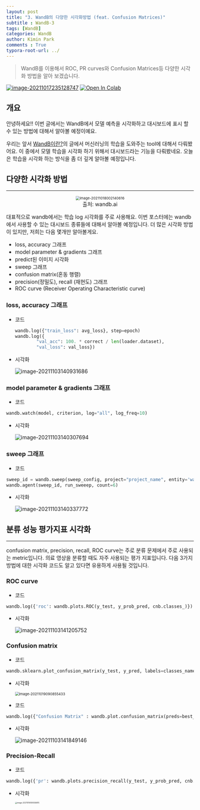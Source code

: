 ```yaml
---
layout: post
title: "3. WandB의 다양한 시각화방법 (feat. Confusion Matrices)"
subtitle : WandB-3
tags: [WandB]
categories: WandB
author: Kimin Park
comments : True
typora-root-url: ../
---
```


> WandB를 이용해서 ROC, PR curves와 Confusion Matrices등 다양한 시각화 방법을 알아 보겠습니다. 

 [![image-20211017235128747](/assets/github.svg)](https://github.com/PEBpung/WandB-Tutorial/blob/master/3.metric/wandb_log_roc_pr_cm.ipynb)   [![Open In Colab](https://colab.research.google.com/assets/colab-badge.svg)](https://colab.research.google.com/github/PEBpung/WandB-Tutorial/blob/master/3.metric/wandb_log_roc_pr_cm.ipynb)

## 개요 

안녕하세요!! 이번 글에서는 WandB에서 모델 예측을 시각화하고 대시보드에 표시 할 수 있는 방법에 대해서 알아볼 예정이예요. 

우리는 앞서 [WandB이란?](https://pebpung.github.io/wandb/2021/10/06/WandB-1.html)의 글에서 머신러닝의 학습을 도와주는 tool에 대해서 다뤄봤어요. 이 중에서 모델 학습을 시각화 하기 위해서 대시보드라는 기능을 다뤄봤네요. 오늘은 학습을 시각화 하는 방식을 좀 더 깊게 알아볼 예정입니다.



## 다양한 시각화 방법

---



<figure>
    <center><img src="/assets/image-20211018002140616.png" alt="image-20211018002140616" style="zoom:67%;" /></center>
    <center><figcaption>출처: wandb.ai </figcaption></center>
</figure>


대표적으로 wandb에서는 학습 log 시각화를 주로 사용해요. 이번 포스터에는 wandb에서 사용할 수 있는 대시보드 종류들에 대해서 알아볼 예정입니다. 더 많은 시각화 방법이 있지만, 저희는 다음 몇개만 알아볼게요.

- loss, accuracy 그래프
- model parameter & gradients 그래프
- predict된 이미지 시각화
- sweep 그래프
- confusion matrix(혼동 행렬)
- precision(정밀도), recall (재현도) 그래프
- ROC curve (Receiver Operating Characteristic curve)



### loss, accuracy 그래프

- 코드

  ```python
  wandb.log({"train_loss": avg_loss}, step=epoch)  
  wandb.log({
          "val_acc": 100. * correct / len(loader.dataset),
          "val_loss": val_loss})
  ```

  

- 시각화

  ![image-20211103140931686](/assets/image-20211103140931686.png)

### model parameter & gradients 그래프

- 코드

```python
wandb.watch(model, criterion, log="all", log_freq=10)
```

- 시각화

  ![image-20211103140307694](/assets/image-20211103140307694.png)

### sweep 그래프

- 코드

```python
sweep_id = wandb.sweep(sweep_config, project="project_name", entity='wandb_id')
wandb.agent(sweep_id, run_sweeep, count=6)
```

- 시각화

  ![image-20211103140337772](/assets/image-20211103140337772.png)



## 분류 성능 평가지표 시각화 

---

confusion matrix, precision, recall, ROC curve는 주로 분류 문제에서 주로 사용되는 metric입니다. 의료 영상을 분류할 때도 자주 사용되는 평가 지표입니다. 다음 3가지 방법에 대한 시각화 코드도 알고 있다면 유용하게 사용될 것입니다. 

### ROC curve

- 코드

```python
wandb.log({'roc': wandb.plots.ROC(y_test, y_prob_pred, cnb.classes_)})

```

- 시각화

  ![image-20211103141205752](/assets/image-20211103141205752.png)

### Confusion matrix

- 코드

```python
wandb.sklearn.plot_confusion_matrix(y_test, y_pred, labels=classes_name)
```

- 시각화

  <img src="/assets/image-20211019090855433.png" alt="image-20211019090855433" style="zoom:67%;" />

- 코드

```python
wandb.log({"Confusion Matrix" : wandb.plot.confusion_matrix(preds=best_all_preds, y_true=best_all_labels, class_names=classes_name)})
```

- 시각화

  ![image-20211103141849146](/assets/image-20211103141849146.png)

### Precision-Recall 

- 코드

```python
wandb.log({'pr': wandb.plots.precision_recall(y_test, y_prob_pred, cnb.classes_)})
```

- 시각화

  <img src="/assets/image-20211019090938815.png" alt="image-20211019090938815" style="zoom: 33%;" />













